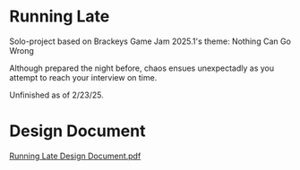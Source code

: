 # Running Late
Solo-project based on Brackeys Game Jam 2025.1's theme: Nothing Can Go Wrong

Although prepared the night before, chaos ensues unexpectadly as you attempt to reach your interview on time.

Unfinished as of 2/23/25.

# Design Document
[Running Late Design Document.pdf](https://github.com/user-attachments/files/18929639/Running.Late.Design.Document.pdf)

